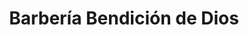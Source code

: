 ---
title: "Barbería Bendición de Dios"
url: /santa-ana/barberia-bendicion-de-dios/
shop: peluquería
---